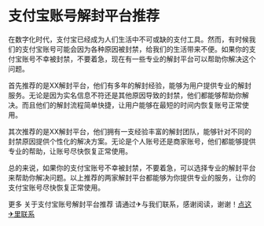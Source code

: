 # 支付宝账号解封平台推荐

在数字化时代，支付宝已经成为人们生活中不可或缺的支付工具。然而，有时候我们的支付宝账号可能会因为各种原因被封禁，给我们的生活带来不便。如果你的支付宝账号不幸被封禁，不要着急，现在有一些专业的解封平台可以帮助你解决这个问题。

首先推荐的是XX解封平台，他们有多年的解封经验，能够为用户提供专业的解封服务。无论是因为实名信息不符还是其他原因导致的封禁，他们都能够帮助你解决。而且他们的解封流程简单快捷，让用户能够在最短的时间内恢复账号正常使用。

其次推荐的是XX解封平台，他们拥有一支经验丰富的解封团队，能够针对不同的封禁原因提供个性化的解决方案。无论是个人账号还是商家账号，他们都能够提供专业的帮助，让账号尽快恢复正常使用。

总的来说，如果你的支付宝账号不幸被封禁，不要着急，可以选择专业的解封平台来帮助你解决问题。以上推荐的两家解封平台都能够为你提供专业的服务，让你的支付宝账号尽快恢复正常使用。

更多 关于支付宝账号解封平台推荐 请通过✈与我们联系，感谢阅读，谢谢！[点这✈里联系](https://acc.k02.cc)